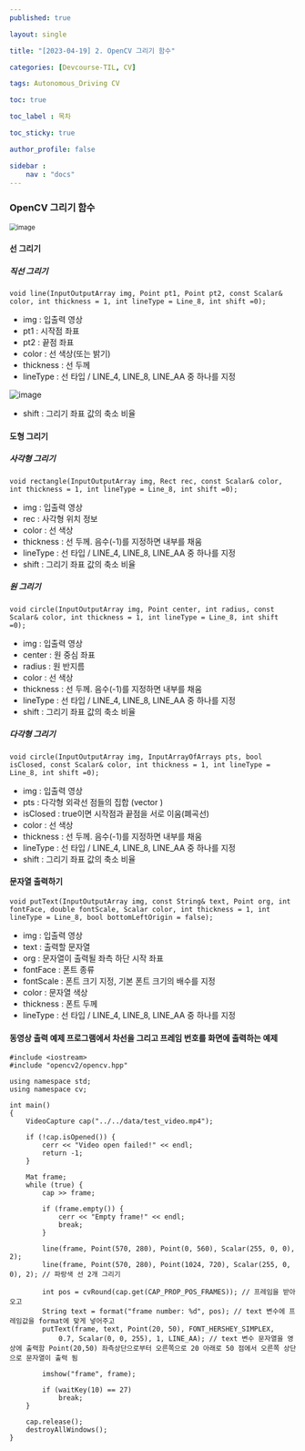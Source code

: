 ```yaml
---
published: true

layout: single

title: "[2023-04-19] 2. OpenCV 그리기 함수"

categories: [Devcourse-TIL, CV]

tags: Autonomous_Driving CV

toc: true

toc_label : 목차

toc_sticky: true

author_profile: false

sidebar :
    nav : "docs"
---
```


###  OpenCV 그리기 함수



<img src="https://user-images.githubusercontent.com/116723552/233286239-fe9f8844-5697-466f-a47d-fb7c1a101d9c.png" alt="image" style="zoom:80%;" />

#### 선 그리기



##### 직선 그리기

```
void line(InputOutputArray img, Point pt1, Point pt2, const Scalar& color, int thickness = 1, int lineType = Line_8, int shift =0);
```

- img : 입출력 영상
- pt1 : 시작점 좌표
- pt2 : 끝점 좌표
- color : 선 색상(또는 밝기)
- thickness : 선 두께
- lineType : 선 타입 / LINE_4, LINE_8, LINE_AA 중 하나를 지정

![image](https://user-images.githubusercontent.com/116723552/233289275-0d46264c-6887-4f8f-8870-31ad8d856628.png)

- shift :  그리기 좌표 값의 축소 비율



#### 도형 그리기



##### 사각형 그리기

```
void rectangle(InputOutputArray img, Rect rec, const Scalar& color, int thickness = 1, int lineType = Line_8, int shift =0);
```

- img : 입출력 영상
- rec : 사각형 위치 정보
- color : 선 색상
- thickness : 선 두께. 음수(-1)를 지정하면 내부를 채움
- lineType : 선 타입 / LINE_4, LINE_8, LINE_AA 중 하나를 지정
- shift :  그리기 좌표 값의 축소 비율



##### 원 그리기

```
void circle(InputOutputArray img, Point center, int radius, const Scalar& color, int thickness = 1, int lineType = Line_8, int shift =0);
```

- img : 입출력 영상
- center : 원 중심 좌표
- radius : 원 반지름
- color : 선 색상
- thickness : 선 두께. 음수(-1)를 지정하면 내부를 채움
- lineType : 선 타입 / LINE_4, LINE_8, LINE_AA 중 하나를 지정
- shift :  그리기 좌표 값의 축소 비율



##### 다각형 그리기

```
void circle(InputOutputArray img, InputArrayOfArrays pts, bool isClosed, const Scalar& color, int thickness = 1, int lineType = Line_8, int shift =0);
```

- img : 입출력 영상
- pts : 다각형 외곽선 점들의 집합 (vector <Point>)
- isClosed : true이면 시작점과 끝점을 서로 이움(폐곡선)
- color : 선 색상
- thickness : 선 두께. 음수(-1)를 지정하면 내부를 채움
- lineType : 선 타입 / LINE_4, LINE_8, LINE_AA 중 하나를 지정
- shift :  그리기 좌표 값의 축소 비율



#### 문자열 출력하기



```
void putText(InputOutputArray img, const String& text, Point org, int fontFace, double fontScale, Scalar color, int thickness = 1, int lineType = Line_8, bool bottomLeftOrigin = false);
```

- img : 입출력 영상
- text : 출력할 문자열
- org : 문자열이 출력될 좌측 하단 시작 좌표
- fontFace : 폰트 종류
- fontScale : 폰트 크기 지정, 기본 폰트 크기의 배수를 지정
- color : 문자열 색상
- thickness : 폰트 두께
- lineType : 선 타입 / LINE_4, LINE_8, LINE_AA 중 하나를 지정



#### 동영상 출력 예제 프로그램에서 차선을 그리고 프레임 번호를 화면에 출력하는 예제



```
#include <iostream>
#include "opencv2/opencv.hpp"

using namespace std;
using namespace cv;

int main()
{
	VideoCapture cap("../../data/test_video.mp4");

	if (!cap.isOpened()) {
		cerr << "Video open failed!" << endl;
		return -1;
	}

	Mat frame;
	while (true) {
		cap >> frame;

		if (frame.empty()) {
			cerr << "Empty frame!" << endl;
			break;
		}

		line(frame, Point(570, 280), Point(0, 560), Scalar(255, 0, 0), 2);
		line(frame, Point(570, 280), Point(1024, 720), Scalar(255, 0, 0), 2); // 파랑색 선 2개 그리기

		int pos = cvRound(cap.get(CAP_PROP_POS_FRAMES)); // 프레임을 받아오고
		String text = format("frame number: %d", pos); // text 변수에 프레임값을 format에 맞게 넣어주고
		putText(frame, text, Point(20, 50), FONT_HERSHEY_SIMPLEX, 
			0.7, Scalar(0, 0, 255), 1, LINE_AA); // text 변수 문자열을 영상에 출력함 Point(20,50) 좌측상단으로부터 오른쪽으로 20 아래로 50 점에서 오른쪽 상단으로 문자열이 출력 됨

		imshow("frame", frame);

		if (waitKey(10) == 27)
			break;
	}

	cap.release();
	destroyAllWindows();
}
```

